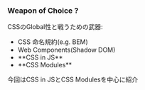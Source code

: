 ### Weapon of Choice ?

CSSのGlobal性と戦うための武器:

<ul class="good">
  <li>CSS 命名規約(e.g. BEM)</li>
  <li>Web Components(Shadow DOM)</li>
  <li>**CSS in JS**</li>
  <li>**CSS Modules**</li>
</ul>

<p class="smaller">
  今回はCSS in JSとCSS Modulesを中心に紹介
</p>
